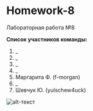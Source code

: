# Homework-8
Лабораторная работа №8

**Список участников команды:**
1.	_
2.	_
3.	_
4.	_
5.	Маргарита Ф. (f-morgan)
6.	_
7.	Шевчук Ю. (yulschew4uck)



![alt-текст](https://www.laposte.fr/ecom/occ/ecommerce/medias/sys_master/productsmedias/h8f/h0c/10121653911582/m-1122025-1_300Wx300H/m-1122025-1_300Wx300H.jpg "Вдохновляемся Адой")
